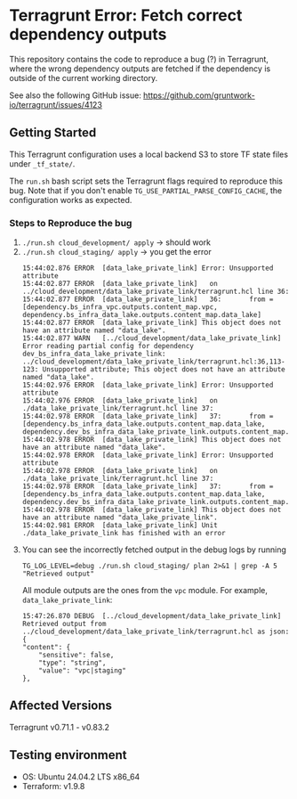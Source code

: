 # Terragrunt Error: Fetch correct dependency outputs

This repository contains the code to reproduce a bug (?) in Terragrunt, where the wrong dependency outputs
are fetched if the dependency is outside of the current working directory.

See also the following GitHub issue: https://github.com/gruntwork-io/terragrunt/issues/4123

## Getting Started
This Terragrunt configuration uses a local backend S3 to store TF state files under `_tf_state/`.

The `run.sh` bash script sets the Terragrunt flags required to reproduce this bug.
Note that if you don't enable `TG_USE_PARTIAL_PARSE_CONFIG_CACHE`, the configuration works as expected.

### Steps to Reproduce the bug
1. `./run.sh cloud_development/ apply` -> should work
2. `./run.sh cloud_staging/ apply` -> you get the error
    ```
    15:44:02.876 ERROR  [data_lake_private_link] Error: Unsupported attribute
    15:44:02.877 ERROR  [data_lake_private_link]   on ../cloud_development/data_lake_private_link/terragrunt.hcl line 36:
    15:44:02.877 ERROR  [data_lake_private_link]   36:       from = [dependency.bs_infra_vpc.outputs.content_map.vpc, dependency.bs_infra_data_lake.outputs.content_map.data_lake]
    15:44:02.877 ERROR  [data_lake_private_link] This object does not have an attribute named "data_lake".
    15:44:02.877 WARN   [../cloud_development/data_lake_private_link] Error reading partial config for dependency dev_bs_infra_data_lake_private_link: ../cloud_development/data_lake_private_link/terragrunt.hcl:36,113-123: Unsupported attribute; This object does not have an attribute named "data_lake".
    15:44:02.976 ERROR  [data_lake_private_link] Error: Unsupported attribute
    15:44:02.976 ERROR  [data_lake_private_link]   on ./data_lake_private_link/terragrunt.hcl line 37:
    15:44:02.978 ERROR  [data_lake_private_link]   37:       from = [dependency.bs_infra_data_lake.outputs.content_map.data_lake, dependency.dev_bs_infra_data_lake_private_link.outputs.content_map.data_lake_private_link]
    15:44:02.978 ERROR  [data_lake_private_link] This object does not have an attribute named "data_lake".
    15:44:02.978 ERROR  [data_lake_private_link] Error: Unsupported attribute
    15:44:02.978 ERROR  [data_lake_private_link]   on ./data_lake_private_link/terragrunt.hcl line 37:
    15:44:02.978 ERROR  [data_lake_private_link]   37:       from = [dependency.bs_infra_data_lake.outputs.content_map.data_lake, dependency.dev_bs_infra_data_lake_private_link.outputs.content_map.data_lake_private_link]
    15:44:02.978 ERROR  [data_lake_private_link] This object does not have an attribute named "data_lake_private_link".
    15:44:02.981 ERROR  [data_lake_private_link] Unit ./data_lake_private_link has finished with an error
    ```
3. You can see the incorrectly fetched output in the debug logs by running
    ```
    TG_LOG_LEVEL=debug ./run.sh cloud_staging/ plan 2>&1 | grep -A 5 "Retrieved output"
    ```
    All module outputs are the ones from the `vpc` module. For example, `data_lake_private_link`:
    ```
    15:47:26.870 DEBUG  [../cloud_development/data_lake_private_link] Retrieved output from ../cloud_development/data_lake_private_link/terragrunt.hcl as json: {
    "content": {
        "sensitive": false,
        "type": "string",
        "value": "vpc|staging"
    },
    ```


## Affected Versions
Terragrunt v0.71.1 - v0.83.2

## Testing environment
* OS: Ubuntu 24.04.2 LTS x86_64
* Terraform: v1.9.8
